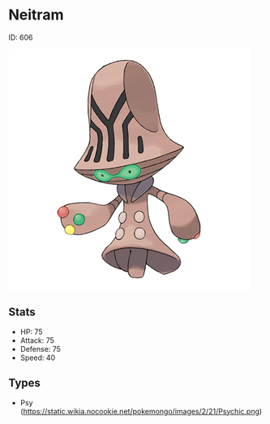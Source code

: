 # Neitram


ID: 606

![](https://raw.githubusercontent.com/PokeAPI/sprites/master/sprites/pokemon/other/official-artwork/606.png "Neitram")

## Stats


 - HP: 75
 - Attack: 75
 - Defense: 75
 - Speed: 40

## Types


 - Psy (https://static.wikia.nocookie.net/pokemongo/images/2/21/Psychic.png)
